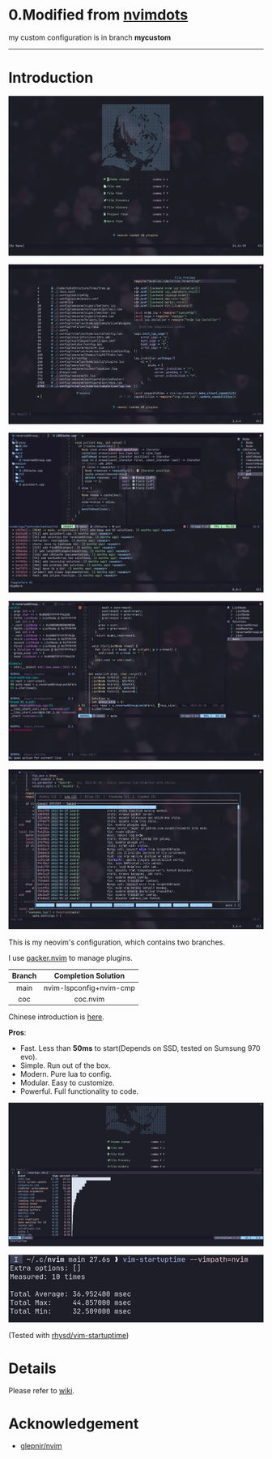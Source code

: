 # 0.Modified from [nvimdots](https://github.com/ayamir/nvimdots)

my custom configuration is in branch **mycustom**

------
# Introduction

![Dashboard](https://raw.githubusercontent.com/ayamir/blog-imgs/main/dashboard.png)

![Telescope](https://raw.githubusercontent.com/ayamir/blog-imgs/main/telescope.png)

![Coding](https://raw.githubusercontent.com/ayamir/blog-imgs/main/coding.png)

![Debuging](https://raw.githubusercontent.com/ayamir/blog-imgs/main/dap.png)

![Gitui](https://raw.githubusercontent.com/ayamir/blog-imgs/main/gitui.png)

This is my neovim's configuration, which contains two branches.

I use [packer.nvim](https://github.com/wbthomason/packer.nvim) to manage plugins.

| Branch |   Completion Solution   |
| :----: | :---------------------: |
|  main  | nvim-lspconfig+nvim-cmp |
|  coc   |        coc.nvim         |

Chinese introduction is [here](https://zhuanlan.zhihu.com/p/382092667).

**Pros**:

-   Fast. Less than **50ms** to start(Depends on SSD, tested on Sumsung 970 evo).
-   Simple. Run out of the box.
-   Modern. Pure lua to config.
-   Modular. Easy to customize.
-   Powerful. Full functionality to code.

![startup time](https://raw.githubusercontent.com/ayamir/blog-imgs/main/startuptime.png)

![vim-startuptime](https://raw.githubusercontent.com/ayamir/blog-imgs/main/vimstartup.png)

(Tested with [rhysd/vim-startuptime](https://github.com/rhysd/vim-startuptime))

# Details

Please refer to [wiki](https://github.com/ayamir/nvimdots/wiki).

# Acknowledgement

-   [glepnir/nvim](https://github.com/glepnir/nvim)
